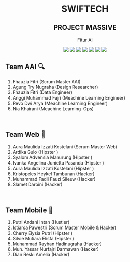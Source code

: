 <h1 align="center"> SWIFTECH </h1>
<h2 align="center"> PROJECT MASSIVE </h2>
<p align="center"> Fitur AI</p>

<div align="center">

<img src="https://img.shields.io/badge/TensorFlow-%23FF6F00.svg?style=for-the-badge&logo=TensorFlow&logoColor=white">
<img src="https://img.shields.io/badge/Matplotlib-%23ffffff.svg?style=for-the-badge&logo=Matplotlib&logoColor=black">
<img src="https://img.shields.io/badge/numpy-%23013243.svg?style=for-the-badge&logo=numpy&logoColor=white">
<img src="https://img.shields.io/badge/scikit--learn-%23F7931E.svg?style=for-the-badge&logo=scikit-learn&logoColor=white">
<img src="https://img.shields.io/badge/pandas-%23150458.svg?style=for-the-badge&logo=pandas&logoColor=white">
<img src="https://img.shields.io/badge/PyTorch-%23EE4C2C.svg?style=for-the-badge&logo=PyTorch&logoColor=white">
<img src="https://img.shields.io/badge/jupyter-%23FA0F00.svg?style=for-the-badge&logo=jupyter&logoColor=white">

</div>

 ## Team AAI 🔍
1. Fhauzia Fitri (Scrum Master AAI)
2. Agung Try Nugraha (Design Researcher)
3. Fhauzia Fitri (Data Engineer)
4. Anggi Muhammad Fajri (Meachine Learning Engineer)
5. Revo Dwi Arya (Meachine Learning  Engineer)
6. Nia Khairani (Meachine Learning  Ops)
   
<br>

## Team Web 🧐
1. Aura Maulida Izzati Kostelani (Scrum Master Web)
2. Ardika Gulo (Hipster )
3. Syalom Advensia Manurung (Hipster )
4. Ivanka Angelina Junietta Pasanda (Hipster )
5. Aura Maulida Izzati Kostelani (Hipster )
6. Kristopeles Heykel Tambunan (Hacker)
7. Muhammad Fadli Fauzi Sileuw (Hacker)
8. Slamet Daroini (Hacker)
   
<br>

## Team Mobile 🍰
1. Putri Andani Intan (Hustler)
2. Istiarsa Pawestri (Scrum Master Mobile & Hacker)
3. Cherry Elysia Putri (Hipster )
4. Silvie Mutiara Elisfa (Hipster )
5. Muhammad Rayhan Hadinugraha (Hacker)
6. Muh. Yassar Nurfajri Darmawan (Hacker)
7. Dian Reski Amelia (Hacker)
   



